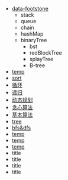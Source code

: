 - [data-footstone](https://www.npmjs.com/package/data-footstone)
  - stack
  - queue
  - chain
  - hashMap
  - binaryTree
    - bst
    - redBlockTree
    - splayTree
    - B-tree
- [temp](/coursera/dsa/temp.html)
- [sort](https://github.com/feigebaobei/simple/blob/master/packages/data-footstone/src/order.ts)
- [循环](/dsa/circulation.html)
- [递归](/dsa/recursion.html)
- [动态规划](/dsa/temp.html)
- [贪心算法](/dsa/temp.html)
- [基本算法](/dsa/basic.html)
- [tree](/dsa/tree.html)
- [bfs&dfs](/dsa/bfs&dfs.html)
- [temp](/dsa/temp.html)
- [temp](/dsa/temp.html)
- [temp](/dsa/temp.html)
- title
- title
- title
- title
